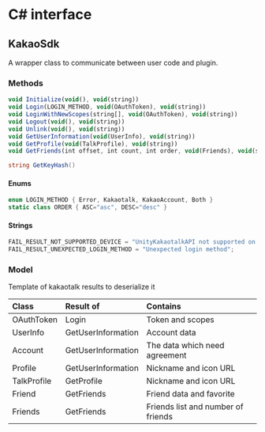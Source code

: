 # C# interface

## KakaoSdk

A wrapper class to communicate between user code and plugin.  

### Methods
```js
void Initialize(void(), void(string))
void Login(LOGIN_METHOD, void(OAuthToken), void(string))
void LoginWithNewScopes(string[], void(OAuthToken), void(string))
void Logout(void(), void(string))
void Unlink(void(), void(string))
void GetUserInformation(void(UserInfo), void(string))
void GetProfile(void(TalkProfile), void(string))
void GetFriends(int offset, int count, int order, void(Friends), void(string))
```
```C#
string GetKeyHash()
```

#### Enums
```C#
enum LOGIN_METHOD { Error, Kakaotalk, KakaoAccount, Both }
static class ORDER { ASC="asc", DESC="desc" }
```

#### Strings
```C#
FAIL_RESULT_NOT_SUPPORTED_DEVICE = "UnityKakaotalkAPI not supported on this device";
FAIL_RESULT_UNEXPECTED_LOGIN_METHOD = "Unexpected login method";
```

### Model
Template of kakaotalk results to deserialize it

| Class       | Result of          | Contains                           |
| :---------- | :----------------- | :--------------------------------- |
| OAuthToken  | Login              | Token and scopes                   |
| UserInfo    | GetUserInformation | Account data                       |
| Account     | GetUserInformation | The data which need agreement      |
| Profile     | GetUserInformation | Nickname and icon URL              |
| TalkProfile | GetProfile         | Nickname and icon URL              |
| Friend      | GetFriends         | Friend data and favorite           |
| Friends     | GetFriends         | Friends list and number of friends |


